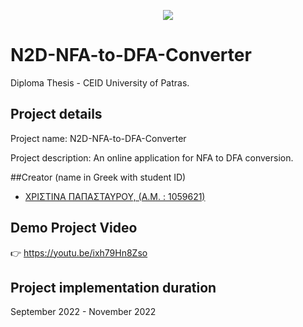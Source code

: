 <p align="center">
  <img src="https://user-images.githubusercontent.com/80216595/222827115-c2cc33d8-4353-409c-80a3-8453123e4dda.jpg">
</p>

# N2D-NFA-to-DFA-Converter

Diploma Thesis - CEID University of Patras.

## Project details
Project name: N2D-NFA-to-DFA-Converter

Project description: An online application for NFA to DFA conversion.

##Creator (name in Greek with student ID)
* <a href="https://github.com/christinapap13">ΧΡΙΣΤΙΝΑ ΠΑΠΑΣΤΑΥΡΟΥ, (Α.Μ. : 1059621)</a>


## Demo Project Video
👉 https://youtu.be/ixh79Hn8Zso

## Project implementation duration
September 2022 - November 2022
